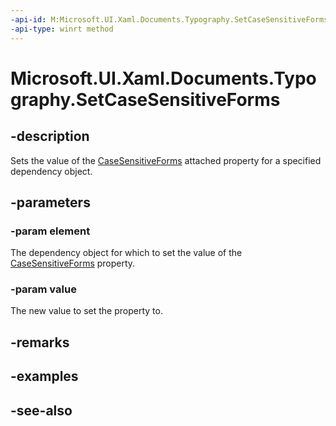```yaml
---
-api-id: M:Microsoft.UI.Xaml.Documents.Typography.SetCaseSensitiveForms(Microsoft.UI.Xaml.DependencyObject,System.Boolean)
-api-type: winrt method
---
```


<!-- Method syntax
public void SetCaseSensitiveForms(Windows.UI.Xaml.DependencyObject element, System.Boolean value)
-->

# Microsoft.UI.Xaml.Documents.Typography.SetCaseSensitiveForms

## -description
Sets the value of the [CaseSensitiveForms](/windows/winui/api/microsoft.ui.xaml.documents.typography#xaml-attached-properties) attached property for a specified dependency object.

## -parameters
### -param element
The dependency object for which to set the value of the [CaseSensitiveForms](/windows/winui/api/microsoft.ui.xaml.documents.typography#xaml-attached-properties) property.

### -param value
The new value to set the property to.

## -remarks

## -examples

## -see-also
